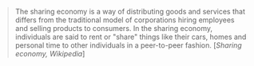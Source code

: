 
> The sharing economy is a way of distributing goods and services that differs from the traditional model of corporations hiring employees and selling products to consumers. In the sharing economy, individuals are said to rent or "share" things like their cars, homes and personal time to other individuals in a peer-to-peer fashion. [_Sharing economy, Wikipedia_]
